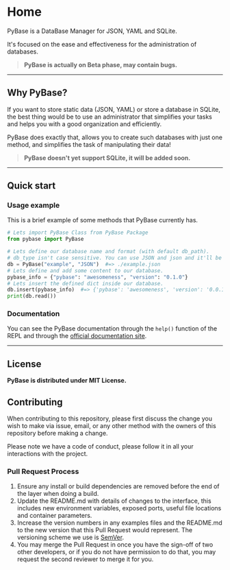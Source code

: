 # Home

PyBase is a DataBase Manager for JSON, YAML and SQLite.

It's focused on the ease and effectiveness for the administration of databases.

> **PyBase is actually on Beta phase, may contain bugs.**

------

## Why PyBase?

If you want to store static data (JSON, YAML) or store a database in SQLite,
the best thing would be to use an administrator that simplifies your tasks and
helps you with a good organization and efficiently.

PyBase does exactly that, allows you to create such databases with
just one method, and simplifies the task of manipulating their data!

> **PyBase doesn't yet support SQLite, it will be added soon.**

------

## Quick start

### Usage example

This is a brief example of some methods that PyBase currently has.

```py
# Lets import PyBase Class from PyBase Package
from pybase import PyBase

# Lets define our database name and format (with default db_path).
# db_type isn't case sensitive. You can use JSON and json and it'll be valid.
db = PyBase("example", "JSON")  #=> ./example.json
# Lets define and add some content to our database.
pybase_info = {"pybase": "awesomeness", "version": "0.1.0"}
# Lets insert the defined dict inside our database.
db.insert(pybase_info)  #=> {'pybase': 'awesomeness', 'version': '0.0.1'}
print(db.read())
```

### Documentation

You can see the PyBase documentation through the `help()` function of the REPL
and through the [official documentation site](https://ntbbloodbath.github.io/PyBase/).

------

## License

**PyBase is distributed under MIT License.**

## Contributing

When contributing to this repository, please first discuss the change you wish to make via issue,
email, or any other method with the owners of this repository before making a change. 

Please note we have a code of conduct, please follow it in all your interactions with the project.

### Pull Request Process

1. Ensure any install or build dependencies are removed before the end of the layer when doing a 
   build.
2. Update the README.md with details of changes to the interface, this includes new environment 
   variables, exposed ports, useful file locations and container parameters.
3. Increase the version numbers in any examples files and the README.md to the new version that this
   Pull Request would represent. The versioning scheme we use is [SemVer](http://semver.org/).
4. You may merge the Pull Request in once you have the sign-off of two other developers, or if you 
   do not have permission to do that, you may request the second reviewer to merge it for you.

